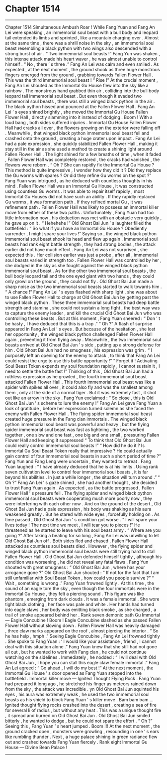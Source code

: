 
# Chapter 1514


---

Chapter 1514 Simultaneous Ambush
Roar !
While Fang Yuan and Fang An Lei were speaking , an immemorial soul beast with a bull body and leopard tail extended its limbs and sprinted , like a mountain charging over .
Almost at the same time , there was a shrill noise in the sky , an immemorial soul beast resembling a black python with two wings also descended with a strong burst of air .
“ Two immemorial soul beasts !” Fang Yun was shaken , this intense attack made his heart waver , he was almost unable to control himself .
“ No , there ’ s three .” Fang An Lei was calm and even smiled .
As expected , at the next moment , the ground shook as three huge monstrous fingers emerged from the ground , grabbing towards Fallen Flower Hall .
This was the third immemorial soul beast !
“ Rise !” At the crucial moment , Fang An Lei shouted as the Immortal Gu House flew into the sky like a rainbow .
The monstrous hand grabbed thin air , colliding into the bull body leopard tail immemorial soul beast .
But even though it evaded two immemorial soul beasts , there was still a winged black python in the air .
The black python hissed and pounced at the Fallen Flower Hall .
Fang An Lei ’ s eyes shined brightly , she moved the Immortal Gu House Fallen Flower Hall , directly slamming into it instead of dodging .
Boom !
With a loud bang , both sides suffered injuries .
Immortal Gu House Fallen Flower Hall had cracks all over , the flowers growing on the exterior were falling off .
Meanwhile , that winged black python immemorial soul beast fell and crashed onto the ground , creating a huge crater upon impact .
Fang An Lei had a pale expression , she quickly stabilized Fallen Flower Hall , making it stay still in the air as she used a method to create a shining light around Fallen Flower Hall .
The light shined for a few breaths of time , when it faded , Fallen Flower Hall was completely restored , the cracks had vanished , the flowers were reborn .
“ Oh ? She can rapidly fix the Immortal Gu House ? This method is quite impressive , I wonder how they did it ? Did they replace the Gu worms with spares ? Or did they refine Gu worms on the spot ?”
Fang Yuan was intrigued , as he deduced with countless thoughts in his mind .
Fallen Flower Hall was an Immortal Gu House , it was constructed using countless Gu worms . It was able to repair itself rapidly , most Immortal Gu Houses did not have such an ability .
If they rapidly replaced Gu worms , it was formation path . If they refined mortal Gu , it was refinement path .
Fallen Flower Hall was likely to possess an immortal killer move from either of these two paths .
Unfortunately , Fang Yuan had too little information now , his deduction was met with an obstacle very quickly , he gave up on it .
“ Hehehehe !” Old Ghost Bai Jun ’ s laughter filled the battlefield : “ So what if you have an Immortal Gu House ? Obediently surrender , I might spare your lives !”
Saying so , the winged black python immemorial soul beast shook its head and flew up again .
Immemorial soul beasts had rank eight battle strength , they had strong bodies , the attack earlier did not have much effect .
Fang An Lei was not surprised , she expected this .
Her collision earlier was just a probe , after all , immemorial soul beasts varied in strength too .
Fallen Flower Hall was controlled by her , she dodged in the sky as she fought against the winged black python immemorial soul beast .
As for the other two immemorial soul beasts , the bull body leopard tail and the one eyed giant with two hands , they could only growl on the ground , they could not fly .
Old Ghost Bai Jun made a sharp noise as the two immemorial soul beasts started to walk towards him .
“ A chance !” Fang An Lei ’ s eyes flashed with sharp light , she was about to use Fallen Flower Hall to charge at Old Ghost Bai Jun by getting past the winged black python .
These three immemorial soul beasts had deep battle strength and stamina , she could not sustain a long fight , the best way was to capture the enemy leader , and kill the crucial Old Ghost Bai Jun who was controlling these beasts .
But at this moment , Fang Yuan sneered : “ Don ’ t be hasty , I have deduced that this is a trap .”
“ Oh ?” A flash of surprise appeared in Fang An Lei ’ s eyes .
But because of the hesitation , she lost her opportunity , the winged black python challenged Fallen Flower Hall again , preventing it from flying away .
Meanwhile , the two immemorial soul beasts arrived at Old Ghost Bai Jun ’ s side , putting up a strong defense for him .
Old Ghost Bai Jun had no smugness , his expression was grim .
“ I purposely left an opening for the enemy to attack , to think that Fang An Lei could resist the urge to use this battle opportunity !”
“ Forget it ! Activating Soul Beast Token expends my soul foundation rapidly , I cannot sustain it , I need to settle the battle fast !”
Thinking of this , Old Ghost Bai Jun had a ruthless expression as he growled , the fourth immemorial soul beast attacked Fallen Flower Hall .
This fourth immemorial soul beast was like a spider with spikes all over , it could also fly and was the smallest among them , only at the side of a normal tiger .
But it was extremely fast , it shot out like an arrow in the sky .
Fang Yun exclaimed : “ So close , this is Old Ghost Bai Jun ’ s scheme to lure the enemy !”
Fang An Lei gave Fang Yuan a look of gratitude , before her expression turned solemn as she faced the enemy with Fallen Flower Hall .
The flying spider immemorial soul beast created huge pressure in the Fang clan immortals .
The winged black python immemorial soul beast was powerful and heavy , but the flying spider immemorial soul beast was fast as lightning , the two worked together , one slow and one fast , one big and one small , pressuring Fallen Flower Hall and keeping it suppressed
“ To think that Old Ghost Bai Jun could really control immemorial soul beasts !”
“ How did he do it ? Is Immortal Gu Soul Beast Token really that impressive ? He could actually gain control of four immemorial soul beasts in such a short period of time ?”
Fang Yun and Fang Leng were uncertain , they wanted to retreat .
Fang Yuan laughed : “ I have already deduced that he is at his limits . Using rank seven cultivation level to control four immemorial soul beasts , it is far beyond his abilities . In just a while longer , the situation will turn around .”
“ Oh ?” Fang An Lei ’ s gaze shined , she had another thought , she decided to trust Fang Yuan again .
As expected , as the battle progressed , Fallen Flower Hall ’ s pressure fell .
The flying spider and winged black python immemorial soul beasts were cooperating much more poorly now , they were interfering with each other now .
And on the ground of the desert , Old Ghost Bai Jun had a pale expression , his body was shaking as his aura weakened greatly .
But he stared with wide eyes , forcefully holding on .
As time passed , Old Ghost Bai Jun ’ s condition got worse .
“ I will spare your lives today ! The next time we meet , I will tear you to pieces !” He threatened as he started to leave with his soul beast army .
“ Where are you going ?” After taking a beating for so long , Fang An Lei was unwilling to let Old Ghost Bai Jun off .
Both sides fled and chased , Fallen Flower Hall attacked as countless soul beasts died .
However , the flying spider and winged black python immemorial soul beasts were still trying hard to stall Fallen Flower Hall .
Old Ghost Bai Jun defended himself tightly , although his condition was worsening , he did not reveal any fatal flaws .
Fang Yun shouted with great smugness : “ Old Ghost Bai Jun , where has your arrogance
gone ?”
Old Ghost Bai Jun shouted : “ If not for the fact that I am still unfamiliar with Soul Beast Token , how could you people survive ?”
“ Wait , something is wrong .” Fang Yuan frowned lightly .
At this time , the sound of an eagle tore the sky , even though the four immortals were in the Immortal Gu House , they felt a piercing sound .
This figure was like phantom , emerging from dark clouds .
It was a female immortal .
She wore tight black clothing , her face was pale and white . Her hands had turned into eagle claws , her body was emitting black smoke , as she charged , a trail of smoke appeared behind her .
Rank seven demonic path Gu Immortal — Eagle Concubine !
Boom !
Eagle Concubine slashed as she passed Fallen Flower Hall without slowing down .
Fallen Flower Hall was heavily damaged , three claw marks appeared on the roof , almost piercing the interior .
“ So he has help , hmph .” Seeing Eagle Concubine , Fang An Lei frowned tightly .
She spoke to Fang Yuan : ‘ I would like your assistance , friend , I cannot deal with this situation alone .”
Fang Yuan knew that she still had not gone all out , but he wanted to work with Fang clan , he could not continue watching on the sidelines .
Immediately , he nodded : “ I will deal with Old Ghost Bai Jun , I hope you can stall this eagle claw female immortal .”
Fang An Lei agreed : “ Go ahead , I will do my best !”
At the next moment , the Immortal Gu House ’ s door opened as Fang Yuan stepped into the battlefield .
Immortal killer move — Ignited Thought Flying Rock .
Fang Yuan had prepared it long ago , he stretched his finger as meteors rained down from the sky , the attack was incredible .
yn
Old Ghost Bai Jun squinted his eyes , his aura was extremely weak , he used the two immemorial soul beasts as his shield to block Fang Yuan ’ s killer move .
Bam bam bam …
Ignited thought flying rocks crashed into the desert , creating a sea of fire for several li of radius , but without any heat .
This was a unique thought fire , it spread and burned on Old Ghost Bai Jun .
Old Ghost Bai Jun smiled bitterly , he wanted to dodge , but he could not spare the effort .
“ Oh ?” Seeing this , Fang Yuan ’ s heart jumped .
Boom !!!
At the next moment , the ground cracked open , monsters were growling , resounding in one ’ s ears like rumbling thunder .
Next , a huge palace shining in green radiance flew out and crashed towards Fang Yuan fiercely .
Rank eight Immortal Gu House — Divine Bean Palace !

---

